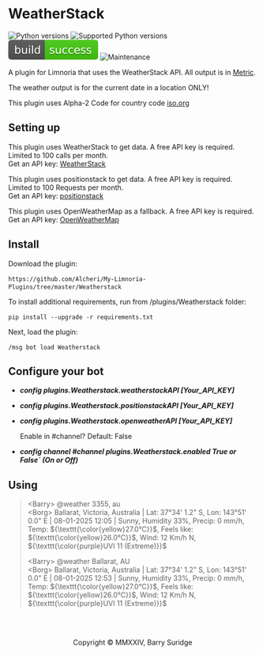 # WeatherStack

![Python versions](https://img.shields.io/badge/Python-version-blue) ![Supported Python versions](https://img.shields.io/badge/3.9%2C%203.10%2C%203.11%2C%203.12%2C%203.13-blue.svg) ![Build Status](../img/status.svg) ![Maintenance](https://img.shields.io/badge/Maintained%3F-yes-green.svg)

A plugin for Limnoria that uses the WeatherStack API. All output is in [Metric](https://www.bipm.org/en/).

The weather output is for the current date in a location ONLY!

This plugin uses Alpha-2 Code for country code [iso.org](https://www.iso.org/obp/ui#iso:pub:PUB500001:en)

## Setting up

This plugin uses WeatherStack to get data. A free API key is required. Limited to 100 calls per month.\
Get an API key: [WeatherStack](https://weatherstack.com//)

This plugin uses positionstack to get data. A free API key is required. Limited to 100 Requests per month.\
Get an API key: [positionstack](https://positionstack.com/)

This plugin uses OpenWeatherMap as a fallback. A free API key is required.\
Get an API key: [OpenWeatherMap](https://openweathermap.org/api/)

## Install

Download the plugin:

```plaintext
https://github.com/Alcheri/My-Limnoria-Plugins/tree/master/Weatherstack
```

To install additional requirements, run from /plugins/Weatherstack folder:

```plaintext
pip install --upgrade -r requirements.txt 
```

Next, load the plugin:

```plaintext
/msg bot load Weatherstack
```

## Configure your bot

* **_config plugins.Weatherstack.weatherstackAPI  [Your_API_KEY]_**
* **_config plugins.Weatherstack.positionstackAPI [Your_API_KEY]_**
* **_config plugins.Weatherstack.openweatherAPI   [Your_API_KEY]_**

    Enable in #channel? Default: False

* **_config channel #channel plugins.Weatherstack.enabled True or False` (On or Off)_**

## Using

<!-- LaTeX text formatting (colour) -->
>\<Barry\> @weather 3355, au\
>\<Borg\>  Ballarat, Victoria, Australia | Lat: 37°34' 1.2" S, Lon: 143°51' 0.0" E | 08-01-2025 12:05 | Sunny, Humidity 33%, Precip: 0 mm/h, Temp: ${\texttt{\color{yellow}27.0°C}}$, Feels like: ${\texttt{\color{yellow}26.0°C}}$, Wind: 12 Km/h N, ${\texttt{\color{purple}UVI 11 (Extreme)}}$
>
>\<Barry\> @weather Ballarat, AU\
>\<Borg\>  Ballarat, Victoria, Australia | Lat: 37°34' 1.2" S, Lon: 143°51' 0.0" E | 08-01-2025 12:53 | Sunny, Humidity 33%, Precip: 0 mm/h, Temp: ${\texttt{\color{yellow}27.0°C}}$, Feels like: ${\texttt{\color{yellow}26.0°C}}$, Wind: 12 Km/h N, ${\texttt{\color{purple}UVI 11 (Extreme)}}$

<br><br>
<p align="center">Copyright © MMXXIV, Barry Suridge</p>

